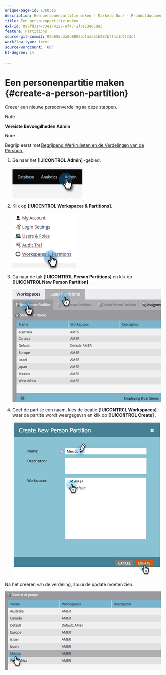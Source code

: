 ```yaml
---
unique-page-id: 2360315
description: Een personenpartitie maken - Marketo Docs - Productdocumentatie
title: Een personenpartitie maken
exl-id: 097fd314-c3e1-4123-af47-2f7e53a658e3
feature: Partitions
source-git-commit: 09a656c3a0d0002edfa1a61b987bff4c1dff33cf
workflow-type: tm+mt
source-wordcount: '66'
ht-degree: 1%

---
```


# Een personenpartitie maken {#create-a-person-partition}

Creeer een nieuwe persoonverdeling na deze stappen.

>[!NOTE]
>
>**Vereiste Bevoegdheden Admin**

>[!NOTE]
>
>Begrijp eerst met [&#x200B; Begrijpend Werkruimten en de Verdelingen van de Persoon &#x200B;](/help/marketo/product-docs/administration/workspaces-and-person-partitions/understanding-workspaces-and-person-partitions.md).

1. Ga naar het **[!UICONTROL Admin]** -gebied.

   ![](assets/create-a-person-partition-1.png)

1. Klik op **[!UICONTROL Workspaces & Partitions]**.

   ![](assets/create-a-person-partition-2.png)

1. Ga naar de tab **[!UICONTROL Person Partitions]** en klik op **[!UICONTROL New Person Partition]** .

   ![](assets/create-a-person-partition-3.png)

1. Geef de partitie een naam, kies de locatie **[!UICONTROL Workspaces]** waar de partitie wordt weergegeven en klik op **[!UICONTROL Create]** .

   ![](assets/create-a-person-partition-4.png)

Na het creëren van de verdeling, zou u de update moeten zien.

![](assets/create-a-person-partition-5.png)
